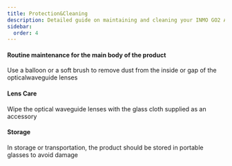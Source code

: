 ```yaml
---
title: Protection&Cleaning
description: Detailed guide on maintaining and cleaning your INMO GO2 AR Glasses, including lens care instructions and proper storage 
sidebar:
  order: 4
---
```

#### Routine maintenance for the main body of the product

Use a balloon or a soft brush to remove dust from the inside or gap of the opticalwaveguide lenses

#### Lens Care

Wipe the optical waveguide lenses with the glass cloth supplied as an accessory

#### Storage

In storage or transportation, the product should be stored in portable glasses to avoid damage
